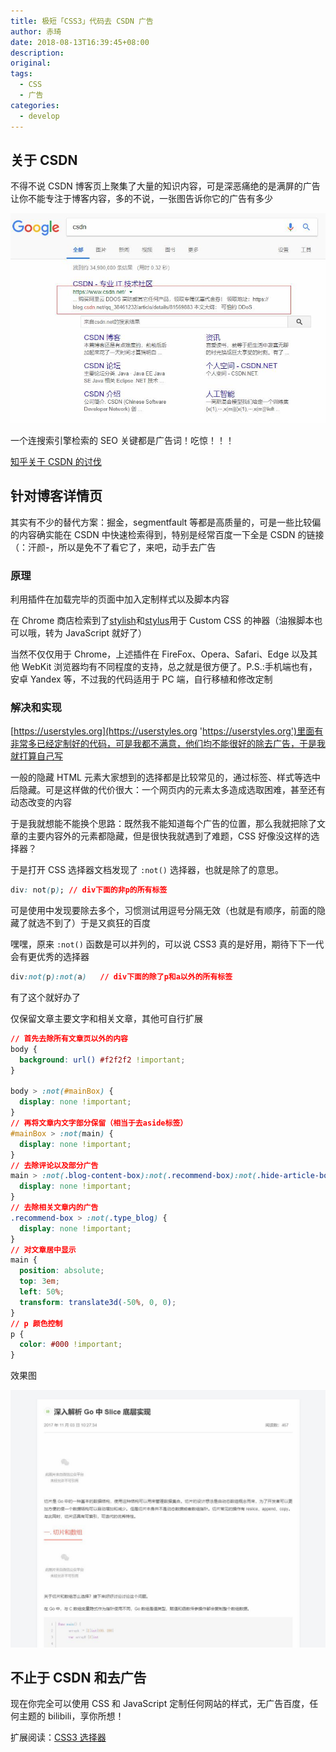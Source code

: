 ```yaml
---
title: 极短「CSS3」代码去 CSDN 广告
author: 赤琦
date: 2018-08-13T16:39:45+08:00
description:
original:
tags:
  - CSS
  - 广告
categories:
  - develop
---
```


## 关于 CSDN

不得不说 CSDN 博客页上聚集了大量的知识内容，可是深恶痛绝的是满屏的广告让你不能专注于博客内容，多的不说，一张图告诉你它的广告有多少

![](/img/CSDN.jpg)

一个连搜索引擎检索的 SEO 关键都是广告词！吃惊！！！

[知乎关于 CSDN 的讨伐](https://www.zhihu.com/question/52061495 'https://www.zhihu.com/question/52061495')

## 针对博客详情页

其实有不少的替代方案：掘金，segmentfault 等都是高质量的，可是一些比较偏的内容确实能在 CSDN 中快速检索得到，特别是经常百度一下全是 CSDN 的链接（：汗颜-，所以是免不了看它了，来吧，动手去广告

### 原理

利用插件在加载完毕的页面中加入定制样式以及脚本内容

在 Chrome 商店检索到了[stylish](https://github.com/stylish-userstyles/stylish/)和[stylus](https://github.com/openstyles/stylus)用于 Custom CSS 的神器（油猴脚本也可以哦，转为 JavaScript 就好了）

当然不仅仅用于 Chrome，上述插件在 FireFox、Opera、Safari、Edge 以及其他 WebKit 浏览器均有不同程度的支持，总之就是很方便了。P.S.:手机端也有，安卓 Yandex 等，不过我的代码适用于 PC 端，自行移植和修改定制

### 解决和实现

[https://userstyles.org](https://userstyles.org 'https://userstyles.org')里面有非常多已经定制好的代码，可是我都不满意，他们均不能很好的除去广告，于是我就打算自己写

一般的隐藏 HTML 元素大家想到的选择都是比较常见的，通过标签、样式等选中后隐藏。可是这样做的代价很大：一个网页内的元素太多造成选取困难，甚至还有动态改变的内容

于是我就想能不能换个思路：既然我不能知道每个广告的位置，那么我就把除了文章的主要内容外的元素都隐藏，但是很快我就遇到了难题，CSS 好像没这样的选择器？

于是打开 CSS 选择器文档发现了 `:not()` 选择器，也就是除了的意思。

```css
div: not(p); // div下面的非p的所有标签
```

可是使用中发现要除去多个，习惯测试用逗号分隔无效（也就是有顺序，前面的隐藏了就选不到了）于是又疯狂的百度

嘿嘿，原来 `:not()` 函数是可以并列的，可以说 CSS3 真的是好用，期待下下一代会有更优秀的选择器

```css
div:not(p):not(a)   // div下面的除了p和a以外的所有标签
```

有了这个就好办了

仅保留文章主要文字和相关文章，其他可自行扩展

```css
// 首先去除所有文章页以外的内容
body {
  background: url() #f2f2f2 !important;
}

body > :not(#mainBox) {
  display: none !important;
}
// 再将文章内文字部分保留（相当于去aside标签）
#mainBox > :not(main) {
  display: none !important;
}
// 去除评论以及部分广告
main > :not(.blog-content-box):not(.recommend-box):not(.hide-article-box) {
  display: none !important;
}
// 去除相关文章内的广告
.recommend-box > :not(.type_blog) {
  display: none !important;
}
// 对文章居中显示
main {
  position: absolute;
  top: 3em;
  left: 50%;
  transform: translate3d(-50%, 0, 0);
}
// p 颜色控制
p {
  color: #000 !important;
}
```

效果图

![](/img/CSDN-1.jpg)

## 不止于 CSDN 和去广告

现在你完全可以使用 CSS 和 JavaScript 定制任何网站的样式，无广告百度，任何主题的 bilibili，享你所想！

扩展阅读：[CSS3 选择器](http://www.w3school.com.cn/cssref/css_selectors.asp)
